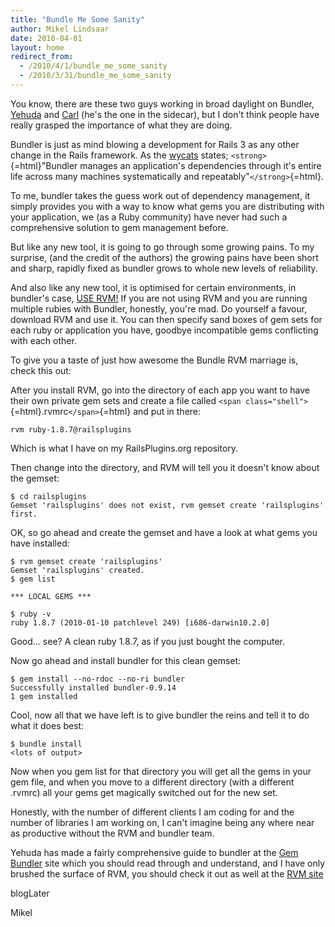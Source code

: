 ```yaml
---
title: "Bundle Me Some Sanity"
author: Mikel Lindsaar
date: 2010-04-01
layout: home
redirect_from:
  - /2010/4/1/bundle_me_some_sanity
  - /2010/3/31/bundle_me_some_sanity
---
```

You know, there are these two guys working in broad daylight on Bundler,
[Yehuda](http://yehudakatz.com/) and [Carl](http://carllerche.com/)
(he's the one in the sidecar), but I don't think people have really
grasped the importance of what they are doing.

Bundler is just as mind blowing a development for Rails 3 as any other
change in the Rails framework. As the
[wycats](http://twitter.com/wycats) states; `<strong>`{=html}"Bundler
manages an application's dependencies through it's entire life across
many machines systematically and repeatably"`</strong>`{=html}.

To me, bundler takes the guess work out of dependency management, it
simply provides you with a way to know what gems you are distributing
with your application, we (as a Ruby community) have never had such a
comprehensive solution to gem management before.

But like any new tool, it is going to go through some growing pains. To
my surprise, (and the credit of the authors) the growing pains have been
short and sharp, rapidly fixed as bundler grows to whole new levels of
reliability.

And also like any new tool, it is optimised for certain environments, in
bundler's case, [USE RVM!](http://rvm.beginrescueend.com/) If you are
not using RVM and you are running multiple rubies with Bundler,
honestly, you're mad. Do yourself a favour, download RVM and use it. You
can then specify sand boxes of gem sets for each ruby or application you
have, goodbye incompatible gems conflicting with each other.

To give you a taste of just how awesome the Bundle RVM marriage is,
check this out:

After you install RVM, go into the directory of each app you want to
have their own private gem sets and create a file called
`<span class="shell">`{=html}.rvmrc`</span>`{=html} and put in there:

``` shell
rvm ruby-1.8.7@railsplugins
```

Which is what I have on my RailsPlugins.org repository.

Then change into the directory, and RVM will tell you it doesn't know
about the gemset:

``` shell
$ cd railsplugins
Gemset 'railsplugins' does not exist, rvm gemset create 'railsplugins' first.
```

OK, so go ahead and create the gemset and have a look at what gems you
have installed:

``` shell
$ rvm gemset create 'railsplugins'
Gemset 'railsplugins' created.
$ gem list

*** LOCAL GEMS ***

$ ruby -v
ruby 1.8.7 (2010-01-10 patchlevel 249) [i686-darwin10.2.0]
```

Good... see? A clean ruby 1.8.7, as if you just bought the computer.

Now go ahead and install bundler for this clean gemset:

``` shell
$ gem install --no-rdoc --no-ri bundler
Successfully installed bundler-0.9.14
1 gem installed
```

Cool, now all that we have left is to give bundler the reins and tell it
to do what it does best:

``` shell
$ bundle install
<lots of output>
```

Now when you gem list for that directory you will get all the gems in
your gem file, and when you move to a different directory (with a
different .rvmrc) all your gems get magically switched out for the new
set.

Honestly, with the number of different clients I am coding for and the
number of libraries I am working on, I can't imagine being any where
near as productive without the RVM and bundler team.

Yehuda has made a fairly comprehensive guide to bundler at the [Gem
Bundler](http://gembundler.com/index.html) site which you should read
through and understand, and I have only brushed the surface of RVM, you
should check it out as well at the [RVM
site](http://rvm.beginrescueend.com/)

blogLater

Mikel
